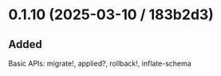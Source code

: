 # 0.1.10 (2025-03-10 / 183b2d3)

## Added

Basic APIs: migrate!, applied?, rollback!, inflate-schema
